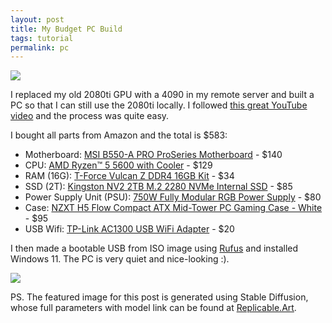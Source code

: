 ```yaml
---
layout: post
title: My Budget PC Build
tags: tutorial
permalink: pc
---
```


<img class="mx-auto" src="https://github.com/harrywang/harrywang.github.io/assets/595772/c3fbe3d1-6563-44ef-b06c-6ba9f0f0c275">

I replaced my old 2080ti GPU with a 4090 in my remote server and built a PC so that I can still use the 2080ti locally. I followed [this great YouTube video](https://www.youtube.com/watch?v=vUu7N8tq4RE) and the process was quite easy.

I bought all parts from Amazon and the total is $583:
- Motherboard: [MSI B550-A PRO ProSeries Motherboard](https://www.amazon.com/gp/product/B089CZSQB4/) - $140
- CPU: [AMD Ryzen™ 5 5600 with Cooler](https://www.amazon.com/gp/product/B09VCHR1VH/) - $129
- RAM (16G): [T-Force Vulcan Z DDR4 16GB Kit](https://www.amazon.com/gp/product/B07T637L7T/) - $34
- SSD (2T): [Kingston NV2 2TB M.2 2280 NVMe Internal SSD](https://www.amazon.com/gp/product/B0BDTC589G/) - $85
- Power Supply Unit (PSU): [750W Fully Modular RGB Power Supply](https://www.amazon.com/gp/product/B0BWJMDR6N/) - $80
- Case: [NZXT H5 Flow Compact ATX Mid-Tower PC Gaming Case - White](https://www.amazon.com/gp/product/B0B6YHDB2Y) - $95
- USB Wifi: [TP-Link AC1300 USB WiFi Adapter](https://www.amazon.com/gp/product/B07P6N2TZH) - $20

I then made a bootable USB from ISO image using [Rufus](https://rufus.ie/en/) and installed Windows 11. The PC is very quiet and nice-looking :).

<img class="mx-auto" src="https://github.com/harrywang/harrywang.github.io/assets/595772/c113ba49-e5a4-4d0a-abbe-d40ff6bdce9d">

PS. The featured image for this post is generated using Stable Diffusion, whose full parameters with model link can be found at [Replicable.Art](https://replicable.art/asset/64301d2e38888d0da5220944).
